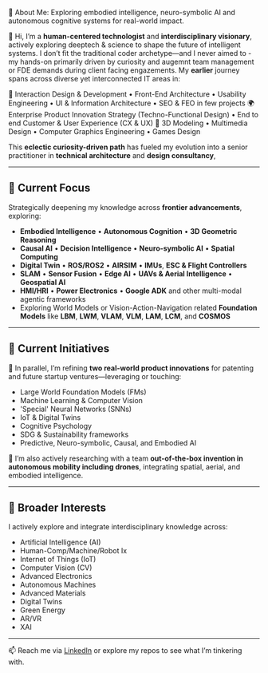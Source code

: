 
🚀 About Me: 
Exploring embodied intelligence, neuro-symbolic AI and autonomous cognitive systems for real-world impact.


👋 Hi, I’m a **human-centered technologist** and **interdisciplinary visionary**, actively exploring deeptech & science to shape the future of intelligent systems. 
   I don’t fit the traditional coder archetype—and I never aimed to - my hands-on primarily driven by curiosity and augemnt team management or FDE demands during client facing engazements. 
   My **earlier** journey spans across diverse yet interconnected IT areas in:

🧠 Interaction Design & Development • Front-End Architecture • Usability Engineering • UI & Information Architecture • SEO & FEO in few projects
🌍 Enterprise Product Innovation Strategy (Techno-Functional Design) • End to end Customer & User Experience (CX & UX)
🎨 3D Modeling • Multimedia Design • Computer Graphics Engineering • Games Design 

This **eclectic curiosity-driven path** has fueled my evolution into a senior practitioner in **technical architecture** and **design consultancy**, 


---
## 🌱 Current Focus

Strategically deepening my knowledge across **frontier advancements**, exploring:

- **Embodied Intelligence** • **Autonomous Cognition** • **3D Geometric Reasoning**
- **Causal AI** • **Decision Intelligence** • **Neuro-symbolic AI** • **Spatial Computing**
- **Digital Twin**  •  **ROS/ROS2**  •  **AIRSIM**  •  **IMUs**, **ESC & Flight Controllers**
- **SLAM**  •  **Sensor Fusion**  •  **Edge AI**  • **UAVs & Aerial Intelligence**  • **Geospatial AI**
- **HMI/HRI**  •  **Power Electronics**  •  **Google ADK** and other multi-modal agentic frameworks
- Exploring World Models or Vision-Action-Navigation related **Foundation Models** like **LBM**, **LWM**, **VLAM**, **VLM**, **LAM**, **LCM**, and **COSMOS**


---
## 🧪 Current Initiatives

🔬 In parallel, I’m refining **two real-world product innovations** for patenting and future startup ventures—leveraging or touching:

- Large World Foundation Models (FMs)
- Machine Learning & Computer Vision
- 'Special' Neural Networks (SNNs)
- IoT & Digital Twins
- Cognitive Psychology
- SDG & Sustainability frameworks
- Predictive, Neuro-symbolic, Causal, and Embodied AI

🚁 I’m also actively researching with a team **out-of-the-box invention in autonomous mobility including drones**, integrating spatial, aerial, and embodied intelligence.


---
## 👀 Broader Interests

I actively explore and integrate interdisciplinary knowledge across:

- Artificial Intelligence (AI)
- Human-Comp/Machine/Robot Ix
- Internet of Things (IoT)
- Computer Vision (CV)
- Advanced Electronics
- Autonomous Machines
- Advanced Materials
- Digital Twins
- Green Energy
- AR/VR
- XAI


---
📫 Reach me via [LinkedIn](#) or explore my repos to see what I’m tinkering with.


